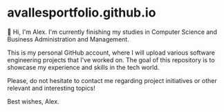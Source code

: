 # avallesportfolio.github.io
👋 Hi, I'm Alex. I'm currently finishing my studies in Computer Science and Business Administration and Management.

This is my personal GitHub account, where I will upload various software engineering projects that I've worked on. The goal of this repository is to showcase my experience and skills in the tech world.

Please, do not hesitate to contact me regarding project initiatives or other relevant and interesting topics!

Best wishes, Alex.
